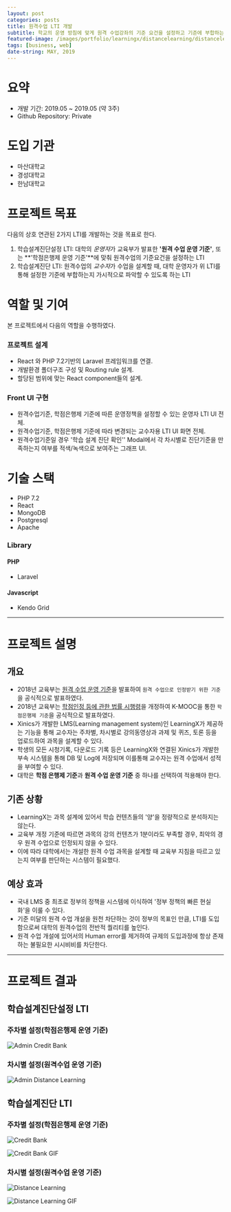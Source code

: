 ```yaml
---
layout: post
categories: posts
title: 원격수업 LTI 개발
subtitle: 학교의 운영 방침에 맞게 원격 수업강좌의 기준 요건을 설정하고 기준에 부합하는지 확인할 수 있는 LTI(Learning Tools Interoperability) 개발
featured-image: /images/portfolio/learningx/distancelearning/distancelearning-main.jpg
tags: [business, web]
date-string: MAY, 2019
---
```



# 요약
- 개발 기간: 2019.05 ~ 2019.05 (약 3주)
- Github Repository: Private

# 도입 기관
- 마산대학교
- 경성대학교
- 한남대학교

# 프로젝트 목표
다음의 상호 연관된 2가지 LTI를 개발하는 것을 목표로 한다.

1. 학습설계진단설정 LTI: 대학의 *운영자*가 교육부가 발표한 **'원격 수업 운영 기준'**, 또는 **'학점은행제 운영 기준'**에 맞춰 원격수업의 기준요건을 설정하는 LTI
2. 학습설계진단 LTI: 원격수업의 *교수자*가 수업을 설계할 때, 대학 운영자가 위 LTI를 통해 설정한 기준에 부합하는지 가시적으로 파악할 수 있도록 하는 LTI

# 역할 및 기여
본 프로젝트에서 다음의 역할을 수행하였다.
### 프로젝트 설계
- React 와 PHP 7.2기반의 Laravel 프레임워크를 연결.
- 개발환경 폴더구조 구성 및 Routing rule 설계.
- 할당된 범위에 맞는 React component들의 설계.

### Front UI 구현
- 원격수업기준, 학점은행제 기준에 따른 운영정책을 설정할 수 있는 운영자 LTI UI 전체.
- 원격수업기준, 학점은행제 기준에 따라 변경되는 교수자용 LTI UI 화면 전체.
- 원격수업기준일 경우 '학습 설계 진단 확인'' Modal에서 각 차시별로 진단기준을 만족하는지 여부를 적색/녹색으로 보여주는 그래프 UI.

# 기술 스택
- PHP 7.2
- React
- MongoDB
- Postgresql
- Apache

### Library
#### PHP
- Laravel

#### Javascript
- Kendo Grid

<hr>

# 프로젝트 설명

## 개요
- 2018년 교육부는 [원격 수업 운영 기준](https://www.moe.go.kr/boardCnts/view.do?boardID=337&lev=0&statusYN=W&s=moe&m=030308&opType=N&boardSeq=75423)을 발표하여 `원격 수업으로 인정받기 위한 기준`을 공식적으로 발표하였다.
- 2018년 교육부는 [학점인정 등에 관한 법률 시행령](https://www.moe.go.kr/boardCnts/fileDown.do?m=0503&s=moe&fileSeq=4ca907ef37ff71db5cd124fc270917ec)을 개정하여 K-MOOC을 통한 `학점은행제 기준`을 공식적으로 발표하였다.
- Xinics가 개발한 LMS(Learning management system)인 LearningX가 제공하는 기능을 통해 교수자는 주차별, 차시별로 강의동영상과 과제 및 퀴즈, 토론 등을 업로드하여 과목을 설계할 수 있다.
- 학생의 모든 시청기록, 다운로드 기록 등은 LearningX와 연결된 Xinics가 개발한 부속 시스템을 통해 DB 및 Log에 저장되며 이를통해 교수자는 원격 수업에서 성적을 부여할 수 있다.
- 대학은 **학점 은행제 기준**과 **원격 수업 운영 기준** 중 하나를 선택하여 적용해야 한다.

## 기존 상황
- LearningX는 과목 설계에 있어서 학습 컨텐츠들의 '양'을 정량적으로 분석하지는 않는다.
- 교육부 개정 기준에 따르면 과목의 강의 컨텐츠가 1분이라도 부족할 경우, 최악의 경우 원격 수업으로 인정되지 않을 수 있다.
- 이에 따라 대학에서는 개설한 원격 수업 과목을 설계할 때 교육부 지침을 따르고 있는지 여부를 판단하는 시스템이 필요했다.

## 예상 효과
- 국내 LMS 중 최초로 정부의 정책을 시스템에 이식하여 '정부 정책의 빠른 현실화'을 이룰 수 있다.
- 기준 미달의 원격 수업 개설을 원천 차단하는 것이 정부의 목표인 만큼, LTI를 도입함으로써 대학의 원격수업의 전반적 퀄리티를 높인다.
- 원격 수업 개설에 있어서의 Human error를 제거하여 규제의 도입과정에 항상 존재하는 불필요한 시시비비를 차단한다.

<hr>

# 프로젝트 결과

## 학습설계진단설정 LTI
### 주차별 설정(학점은행제 운영 기준)
![Admin Credit Bank](/images/portfolio/learningx/distancelearning/admin-distancelearning-credit.jpg)

### 차시별 설정(원격수업 운영 기준)
![Admin Distance Learning](/images/portfolio/learningx/distancelearning/admin-distancelearning-distance.jpg)

## 학습설계진단 LTI
### 주차별 설정(학점은행제 운영 기준)
![Credit Bank](/images/portfolio/learningx/distancelearning/distancelearning-credit.jpg)

![Credit Bank GIF](/images/portfolio/learningx/distancelearning/distancelearning-credit.gif)

### 차시별 설정(원격수업 운영 기준)
![Distance Learning](/images/portfolio/learningx/distancelearning/distancelearning-distance.jpg)

![Distance Learning GIF](/images/portfolio/learningx/distancelearning/distancelearning-distance.gif)
